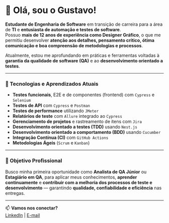 # 👋 Olá, sou o Gustavo!

**Estudante de Engenharia de Software** em transição de carreira para a área de **TI** e **entusiasta de automação e testes de software**.  
Possuo **mais de 12 anos de experiência como Designer Gráfico**, o que me permitiu desenvolver **atenção aos detalhes, pensamento crítico, ótima comunicação e boa compreensão de metodologias e processos**.  

Atualmente, estou me aprofundando em práticas e ferramentas voltadas à **garantia da qualidade de software (QA)** e ao **desenvolvimento orientado a testes**.

---

### 🧪 Tecnologias e Aprendizados Atuais

- **Testes funcionais**, E2E e de componentes (frontend) com `Cypress` e `Selenium`
- **Testes de API** com `Cypress` e `Postman`
- **Testes de performance** utilizando `JMeter`
- **Relatórios de teste** com `Allure` integrado ao `Cypress`
- **Gerenciamento de projetos** e rastreamento de itens com `Jira`
- **Desenvolvimento orientado a testes (TDD)** usando `Nest.js`
- **Desenvolvimento orientado a comportamento (BDD)** usando `Cucumber`
- **Integração Contínua (CI)** com `GitHub Actions`
- **Metodologias Ágeis** (`Scrum` e `Kanban`)

---

### 🎯 Objetivo Profissional

Busco minha primeira oportunidade como **Analista de QA Júnior** ou **Estagiário em QA**, para aplicar meus conhecimentos, **aprender continuamente** e **contribuir com a melhoria dos processos de teste e desenvolvimento** — garantindo **qualidade, confiabilidade e eficiência** nas entregas.  

---

📫 **Vamos nos conectar?**  
[LinkedIn](www.linkedin.com/in/guspedrosa) | [E-mail](mailto:heyguspedrosa@gmail.com)


<!--
![Snake animation](https://github.com/edsonfsousa/edsonfsousa/blob/output/github-contribution-grid-snake.svg)

  
[![Typing SVG](https://readme-typing-svg.herokuapp.com?font=Firacode&duration=4800&vCenter=true&lines=Technology+Lover!)](https://git.io/typing-svg)

-->
